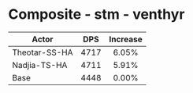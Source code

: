 # Composite - stm - venthyr
| Actor | DPS | Increase |
|---|:---:|:---:|
|Theotar-SS-HA|4717|6.05%|
|Nadjia-TS-HA|4711|5.91%|
|Base|4448|0.00%|

